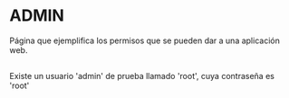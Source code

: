 # ADMIN

Página que ejemplifica los permisos que se pueden dar a una aplicación web.

##
Existe un usuario 'admin' de prueba llamado 'root', cuya contraseña es 'root'
